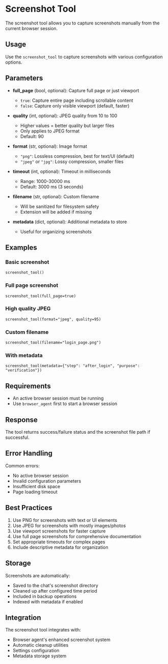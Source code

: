 # Screenshot Tool

The screenshot tool allows you to capture screenshots manually from the current browser session.

## Usage

Use the `screenshot_tool` to capture screenshots with various configuration options.

## Parameters

- **full_page** (bool, optional): Capture full page or just viewport
  - `true`: Capture entire page including scrollable content
  - `false`: Capture only visible viewport (default, faster)

- **quality** (int, optional): JPEG quality from 10 to 100
  - Higher values = better quality but larger files
  - Only applies to JPEG format
  - Default: 90

- **format** (str, optional): Image format
  - `"png"`: Lossless compression, best for text/UI (default)
  - `"jpeg"` or `"jpg"`: Lossy compression, smaller files

- **timeout** (int, optional): Timeout in milliseconds
  - Range: 1000-30000 ms
  - Default: 3000 ms (3 seconds)

- **filename** (str, optional): Custom filename
  - Will be sanitized for filesystem safety
  - Extension will be added if missing

- **metadata** (dict, optional): Additional metadata to store
  - Useful for organizing screenshots

## Examples

### Basic screenshot
```
screenshot_tool()
```

### Full page screenshot
```
screenshot_tool(full_page=true)
```

### High quality JPEG
```
screenshot_tool(format="jpeg", quality=95)
```

### Custom filename
```
screenshot_tool(filename="login_page.png")
```

### With metadata
```
screenshot_tool(metadata={"step": "after_login", "purpose": "verification"})
```

## Requirements

- An active browser session must be running
- Use `browser_agent` first to start a browser session

## Response

The tool returns success/failure status and the screenshot file path if successful.

## Error Handling

Common errors:
- No active browser session
- Invalid configuration parameters
- Insufficient disk space
- Page loading timeout

## Best Practices

1. Use PNG for screenshots with text or UI elements
2. Use JPEG for screenshots with mostly images/photos
3. Use viewport screenshots for faster capture
4. Use full page screenshots for comprehensive documentation
5. Set appropriate timeouts for complex pages
6. Include descriptive metadata for organization

## Storage

Screenshots are automatically:
- Saved to the chat's screenshot directory
- Cleaned up after configured time period
- Included in backup operations
- Indexed with metadata if enabled

## Integration

The screenshot tool integrates with:
- Browser agent's enhanced screenshot system
- Automatic cleanup utilities
- Settings configuration
- Metadata storage system
